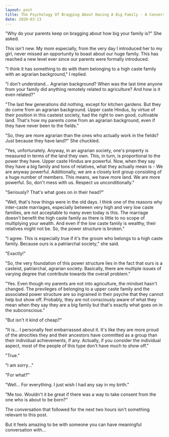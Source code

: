 ```yaml
---
layout: post
title: The Psychology Of Bragging About Having A Big Family - A Conversation
date: 2020-03-13
---
```

"Why do your parents keep on bragging about how big your family is?" She asked.

This isn't new. My mom especially, from the very day I introduced her to my girl, never missed an opportunity to boast about our huge family. This has reached a new level ever since our parents were formally introduced.

"I think it has something to do with them belonging to a high caste family with an agrarian background," I replied.

"I don't understand... Agrarian background? When was the last time anyone from your family did anything remotely related to agriculture? And how is it even related?"

"The last few generations did nothing, except for kitchen gardens. But they do come from an agrarian background. Upper caste Hindus, by virtue of their position in this casteist society, had the right to own good, cultivable land. That's how my parents come from an agrarian background, even if they have never been to the fields."

"So, they are more agrarian than the ones who actually work in the fields? Just because they have land?" She chuckled.

"Yes, unfortunately. Anyway, in an agrarian society, one's property is measured in terms of the land they own. This, in turn, is proportional to the power they have. Upper caste Hindus are powerful. Now, when they say they have a big family and tons of relatives, what they actually mean is - We are anyway powerful. Additionally, we are a closely knit group consisting of a huge number of members. This means, we have more land. We are more powerful. So, don't mess with us. Respect us unconditionally."

"Seriously? That's what goes on in their head?"

"Well, that's how things were in the old days. I think one of the reasons why inter-caste marriages, especially between very high and very low caste families, are not acceptable to many even today is this. The marriage doesn't benefit the high caste family as there is little to no scope of multiplying your wealth. And even if the low caste family is wealthy, their relatives might not be. So, the power structure is broken."

"I agree. This is especially true if it's the groom who belongs to a high caste family. Because ours is a patriarchal society," she said.

"Exactly!"

"So, the very foundation of this power structure lies in the fact that ours is a casteist, patriarchal, agrarian society. Basically, there are multiple issues of varying degree that contribute towards the overall problem."

"Yes. Even though my parents are not into agriculture, the mindset hasn't changed. The previleges of belonging to a upper caste family and the associated power structure are so ingrained in their psyche that they cannot help but show off. Probably, they are not consciously aware of what they mean when they say they are a big family but that's exactly what goes on in the subconscious."

"But isn't it kind of cheap?"

"It is... I personally feel embarrassed about it. It's like they are more proud of the atrocities they and their ancestors have committed as a group than their individual achievements, if any. Actually, if you consider the individual aspect, most of the people of this type don't have much to show off."

"True."

"I am sorry..."

"For what?"

"Well... For everything. I just wish I had any say in my birth."

"Me too. Wouldn't it be great if there was a way to take consent from the one who is about to be born?"

The conversation that followed for the next two hours isn't something relevant to this post.

But it feels amazing to be with someone you can have meaningful conversation with...
